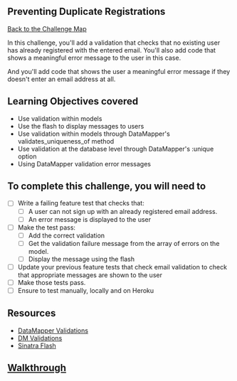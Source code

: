 ## Preventing Duplicate Registrations

[Back to the Challenge Map](00_challenge_map.md)

In this challenge, you'll add a validation that checks that no existing user has already registered with the entered email.  You'll also add code that shows a meaningful error message to the user in this case.

And you'll add code that shows the user a meaningful error message if they doesn't enter an email address at all.

## Learning Objectives covered

* Use validation within models
* Use the flash to display messages to users
* Use validation within models through DataMapper's validates_uniqueness_of method
* Use validation at the database level through DataMapper's :unique option
* Using DataMapper validation error messages

## To complete this challenge, you will need to

- [ ] Write a failing feature test that checks that:
  - [ ] A user can not sign up with an already registered email address.
  - [ ] An error message is displayed to the user
- [ ] Make the test pass:
  - [ ] Add the correct validation
  - [ ] Get the validation failure message from the array of errors on the model.
  - [ ] Display the message using the flash
- [ ] Update your previous feature tests that check email validation to check that appropriate messages are shown to the user
- [ ] Make those tests pass.
- [ ] Ensure to test manually, locally and on Heroku

## Resources

* [DataMapper Validations](http://datamapper.org/docs/validations.html)
* [DM Validations](https://github.com/datamapper/dm-validations)
* [Sinatra Flash](https://github.com/SFEley/sinatra-flash)

## [Walkthrough](walkthroughs/22.md)
